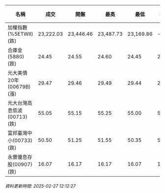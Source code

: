 | 名稱 | 成交 | 開盤 | 最高 | 最低 | 均價 | 成交金額(億) | 昨收 | 漲跌幅 | 漲跌 | 總量 | 昨量 | 振幅 |
| -------- | -------- | -------- | -------- |-------- | -------- | -------- |-------- |-------- |-------- | -------- | -------- |-------- |
|加權指數(%5ETWII) (跌)|23,222.03|23,446.46|23,487.73|23,169.86|-|2,979.49|23,402.55|0.77%|180.52|5,593,523|0|1.36%|
|合庫金(5880) (跌)|24.45|24.55|24.60|24.45|24.51|0.934|24.60|0.61%|0.15|3,811|8,391|0.61%|
|元大美債20年(00679B) (漲)|29.47|29.46|29.49|29.44|29.46|18.99|29.22|0.86%|0.25|64,462|66,895|0.17%|
|元大台灣高息低波(00713) (跌)|55.05|55.15|55.25|55.00|55.10|3.76|55.10|0.09%|0.05|6,818|10,697|0.45%|
|富邦臺灣中小(00733) (跌)|50.50|51.25|51.55|50.35|50.80|0.795|51.05|1.08%|0.55|1,565|2,300|2.35%|
|永豐優息存股(00907) (跌)|16.07|16.17|16.17|16.07|16.13|0.304|16.18|0.68%|0.11|1,887|4,083|0.62%|
###### 資料更新時間: 2025-02-27 12:12:27